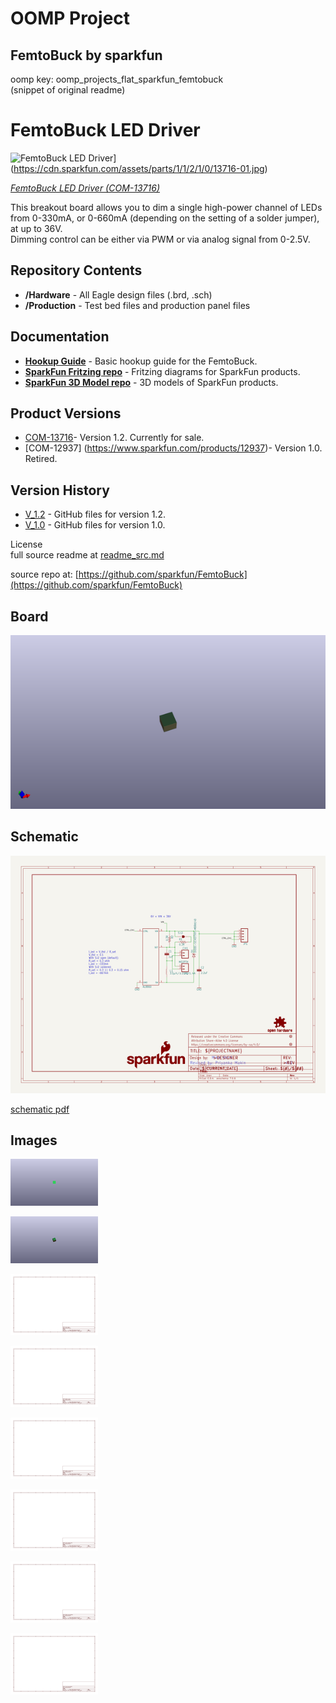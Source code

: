 # OOMP Project  
## FemtoBuck  by sparkfun  
  
oomp key: oomp_projects_flat_sparkfun_femtobuck  
(snippet of original readme)  
  
FemtoBuck LED Driver  
===================    
![FemtoBuck LED Driver](https://cdn.sparkfun.com/assets/parts/1/1/2/1/0/13716-01.jpg)](https://cdn.sparkfun.com/assets/parts/1/1/2/1/0/13716-01.jpg)   
   
[*FemtoBuck LED Driver (COM-13716)*](https://www.sparkfun.com/products/13716)   
  
This breakout board allows you to dim a single high-power channel of LEDs from 0-330mA, or 0-660mA (depending on the setting of a solder jumper), at up to 36V.   
Dimming control can be either via PWM or via analog signal from 0-2.5V.  
  
Repository Contents  
-------------------  
* **/Hardware** - All Eagle design files (.brd, .sch)  
* **/Production** - Test bed files and production panel files  
  
Documentation  
--------------  
* **[Hookup Guide](https://learn.sparkfun.com/tutorials/femtobuck-constant-current-led-driver-hookup-guide)** - Basic hookup guide for the FemtoBuck.  
* **[SparkFun Fritzing repo](https://github.com/sparkfun/Fritzing_Parts)** - Fritzing diagrams for SparkFun products.  
* **[SparkFun 3D Model repo](https://github.com/sparkfun/3D_Models)** - 3D models of SparkFun products.   
  
Product Versions  
----------------  
* [COM-13716](https://www.sparkfun.com/products/13716)- Version 1.2. Currently for sale.   
* [COM-12937] (https://www.sparkfun.com/products/12937)- Version 1.0. Retired.   
  
Version History  
---------------  
* [V_1.2](https://github.com/sparkfun/FemtoBuck/tree/V_1.2) - GitHub files for version 1.2.   
* [V_1.0](https://github.com/sparkfun/FemtoBuck/tree/v_10) - GitHub files for version 1.0.   
  
License   
  full source readme at [readme_src.md](readme_src.md)  
  
source repo at: [https://github.com/sparkfun/FemtoBuck](https://github.com/sparkfun/FemtoBuck)  
## Board  
  
[![working_3d.png](working_3d_600.png)](working_3d.png)  
## Schematic  
  
[![working_schematic.png](working_schematic_600.png)](working_schematic.png)  
  
[schematic pdf](working_schematic.pdf)  
## Images  
  
[![working_3D_bottom.png](working_3D_bottom_140.png)](working_3D_bottom.png)  
  
[![working_3D_top.png](working_3D_top_140.png)](working_3D_top.png)  
  
[![working_assembly_page_01.png](working_assembly_page_01_140.png)](working_assembly_page_01.png)  
  
[![working_assembly_page_02.png](working_assembly_page_02_140.png)](working_assembly_page_02.png)  
  
[![working_assembly_page_03.png](working_assembly_page_03_140.png)](working_assembly_page_03.png)  
  
[![working_assembly_page_04.png](working_assembly_page_04_140.png)](working_assembly_page_04.png)  
  
[![working_assembly_page_05.png](working_assembly_page_05_140.png)](working_assembly_page_05.png)  
  
[![working_assembly_page_06.png](working_assembly_page_06_140.png)](working_assembly_page_06.png)  
